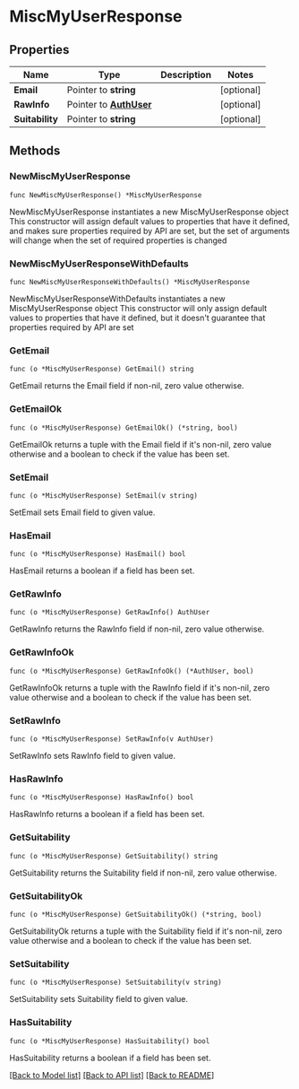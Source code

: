 # MiscMyUserResponse

## Properties

Name | Type | Description | Notes
------------ | ------------- | ------------- | -------------
**Email** | Pointer to **string** |  | [optional] 
**RawInfo** | Pointer to [**AuthUser**](AuthUser.md) |  | [optional] 
**Suitability** | Pointer to **string** |  | [optional] 

## Methods

### NewMiscMyUserResponse

`func NewMiscMyUserResponse() *MiscMyUserResponse`

NewMiscMyUserResponse instantiates a new MiscMyUserResponse object
This constructor will assign default values to properties that have it defined,
and makes sure properties required by API are set, but the set of arguments
will change when the set of required properties is changed

### NewMiscMyUserResponseWithDefaults

`func NewMiscMyUserResponseWithDefaults() *MiscMyUserResponse`

NewMiscMyUserResponseWithDefaults instantiates a new MiscMyUserResponse object
This constructor will only assign default values to properties that have it defined,
but it doesn't guarantee that properties required by API are set

### GetEmail

`func (o *MiscMyUserResponse) GetEmail() string`

GetEmail returns the Email field if non-nil, zero value otherwise.

### GetEmailOk

`func (o *MiscMyUserResponse) GetEmailOk() (*string, bool)`

GetEmailOk returns a tuple with the Email field if it's non-nil, zero value otherwise
and a boolean to check if the value has been set.

### SetEmail

`func (o *MiscMyUserResponse) SetEmail(v string)`

SetEmail sets Email field to given value.

### HasEmail

`func (o *MiscMyUserResponse) HasEmail() bool`

HasEmail returns a boolean if a field has been set.

### GetRawInfo

`func (o *MiscMyUserResponse) GetRawInfo() AuthUser`

GetRawInfo returns the RawInfo field if non-nil, zero value otherwise.

### GetRawInfoOk

`func (o *MiscMyUserResponse) GetRawInfoOk() (*AuthUser, bool)`

GetRawInfoOk returns a tuple with the RawInfo field if it's non-nil, zero value otherwise
and a boolean to check if the value has been set.

### SetRawInfo

`func (o *MiscMyUserResponse) SetRawInfo(v AuthUser)`

SetRawInfo sets RawInfo field to given value.

### HasRawInfo

`func (o *MiscMyUserResponse) HasRawInfo() bool`

HasRawInfo returns a boolean if a field has been set.

### GetSuitability

`func (o *MiscMyUserResponse) GetSuitability() string`

GetSuitability returns the Suitability field if non-nil, zero value otherwise.

### GetSuitabilityOk

`func (o *MiscMyUserResponse) GetSuitabilityOk() (*string, bool)`

GetSuitabilityOk returns a tuple with the Suitability field if it's non-nil, zero value otherwise
and a boolean to check if the value has been set.

### SetSuitability

`func (o *MiscMyUserResponse) SetSuitability(v string)`

SetSuitability sets Suitability field to given value.

### HasSuitability

`func (o *MiscMyUserResponse) HasSuitability() bool`

HasSuitability returns a boolean if a field has been set.


[[Back to Model list]](../README.md#documentation-for-models) [[Back to API list]](../README.md#documentation-for-api-endpoints) [[Back to README]](../README.md)


